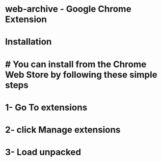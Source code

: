 # web-archive - Google Chrome Extension

# Installation
# # You can install  from the Chrome Web Store by following these simple steps
# 1- Go To extensions 
# 2- click Manage extensions
# 3- Load unpacked
